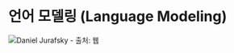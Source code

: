 # 언어 모델링 (Language Modeling)

![[Daniel Jurafsky](https://web.stanford.edu/~jurafsky/) - 출처: [웹](https://www.bostonglobe.com/lifestyle/food-dining/2014/10/07/how-got-ketchup-and-other-food-mysteries/7twya5EoS5c1TgnFqxK5nO/story.html)](https://c.o0bg.com/rf/image_960w/Boston/2011-2020/2014/10/06/BostonGlobe.com/Lifestyle/Images/Jurafsky,Dan%C2%A9KingmondYoung.jpg)
